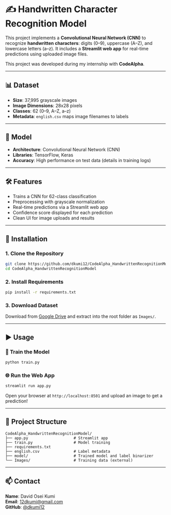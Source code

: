 # ✍️ Handwritten Character Recognition Model

This project implements a **Convolutional Neural Network (CNN)** to recognize **handwritten characters**: digits (0–9), uppercase (A–Z), and lowercase letters (a–z). It includes a **Streamlit web app** for real-time predictions using uploaded image files.

This project was developed during my internship with **CodeAlpha**.

---

## 📊 Dataset

- **Size**: 37,995 grayscale images  
- **Image Dimensions**: 28x28 pixels  
- **Classes**: 62 (0–9, A–Z, a–z)  
- **Metadata**: `english.csv` maps image filenames to labels

---

## 🧠 Model

- **Architecture**: Convolutional Neural Network (CNN)  
- **Libraries**: TensorFlow, Keras  
- **Accuracy**: High performance on test data (details in training logs)

---

## 🛠️ Features

- Trains a CNN for 62-class classification  
- Preprocessing with grayscale normalization  
- Real-time predictions via a Streamlit web app  
- Confidence score displayed for each prediction  
- Clean UI for image uploads and results

---

## 🔧 Installation

### 1. Clone the Repository

```bash
git clone https://github.com/dkumi12/CodeAlpha_HandwrittenRecognitionModel.git
cd CodeAlpha_HandwrittenRecognitionModel
```

### 2. Install Requirements

```bash
pip install -r requirements.txt
```

### 3. Download Dataset

Download from [Google Drive](https://drive.google.com/drive/folders/1IeUA5T60VL9dx7b1QQCNKGGt3uFA1Ej9?usp=drive_link) and extract into the root folder as `Images/`.

---

## ▶️ Usage

### 🔁 Train the Model

```bash
python train.py
```

### 🌐 Run the Web App

```bash
streamlit run app.py
```

Open your browser at `http://localhost:8501` and upload an image to get a prediction!

---

## 📁 Project Structure

```
CodeAlpha_HandwrittenRecognitionModel/
├── app.py                    # Streamlit app
├── train.py                  # Model training
├── requirements.txt
├── english.csv               # Label metadata
├── model/                    # Trained model and label binarizer
└── Images/                   # Training data (external)
```

---

## 📫 Contact

**Name**: David Osei Kumi  
**Email**: [12dkumi@gmail.com](mailto:12dkumi@gmail.com)  
**GitHub**: [@dkumi12](https://github.com/dkumi12)

